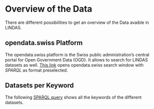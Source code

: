 # Overview of the Data

There are different possibilities to get an overview of the Data avaible in LINDAS.

## opendata.swiss Platform

The opendata.swiss platform is the Swiss public administration’s central portal for Open Government Data (OGD). It allows to search for LINDAS datasets as well. [This link](https://opendata.swiss/en/dataset/?linked_data=SPARQL) opens opendata.swiss search window with *SPARQL* as format preselected.

## Datasets per Keyword

The following [SPARQL query](https://lindas.admin.ch/sparql/#query=SELECT%20DISTINCT%20%3Fdataset%20%3Fkeyword%20WHERE%20%7B%0A%20%20%3Fdataset%20%3FkeywordPredicate%20%3Fkeyword.%0A%20%20FILTER(%3FkeywordPredicate%20IN%20(%3Chttp%3A%2F%2Fpurl.org%2Fdc%2Fterms%2Fkeyword%3E%2C%20%3Chttp%3A%2F%2Fwww.w3.org%2Fns%2Fdcat%23keyword%3E%2C%20%3Chttps%3A%2F%2Fschema.org%2Fkeywords%3E))%0A%20%20FILTER(LANG(%3Fkeyword)%20%3D%20%22de%22)%0A%7D%20ORDER%20BY%20%3Fkeyword&endpoint=https%3A%2F%2Flindas.admin.ch%2Fquery&requestMethod=POST&tabTitle=Query&headers=%7B%7D&contentTypeConstruct=application%2Fn-triples%2C*%2F*%3Bq%3D0.9&contentTypeSelect=application%2Fsparql-results%2Bjson%2C*%2F*%3Bq%3D0.9&outputFormat=table) shows all the keywords of the different datasets.
